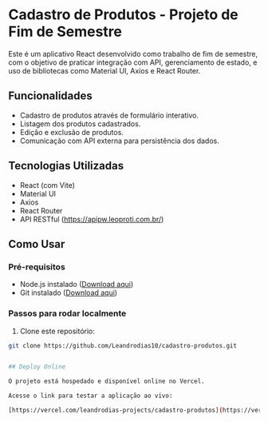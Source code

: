 # Cadastro de Produtos - Projeto de Fim de Semestre

Este é um aplicativo React desenvolvido como trabalho de fim de semestre, com o objetivo de praticar integração com API, gerenciamento de estado, e uso de bibliotecas como Material UI, Axios e React Router.

## Funcionalidades

- Cadastro de produtos através de formulário interativo.
- Listagem dos produtos cadastrados.
- Edição e exclusão de produtos.
- Comunicação com API externa para persistência dos dados.

## Tecnologias Utilizadas

- React (com Vite)
- Material UI
- Axios
- React Router
- API RESTful (https://apipw.leoproti.com.br/)

## Como Usar

### Pré-requisitos

- Node.js instalado ([Download aqui](https://nodejs.org/))
- Git instalado ([Download aqui](https://git-scm.com/))

### Passos para rodar localmente

1. Clone este repositório:

```bash
git clone https://github.com/Leandrodias10/cadastro-produtos.git


## Deploy Online

O projeto está hospedado e disponível online no Vercel.

Acesse o link para testar a aplicação ao vivo:

[https://vercel.com/leandrodias-projects/cadastro-produtos](https://vercel.com/leandrodias-projects/cadastro-produtos)

